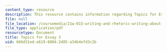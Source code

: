 ```yaml
---
content_type: resource
description: This resource contains information regarding Topics for Essay 3.
file: null
file_location: /coursemedia/21w-015-writing-and-rhetoric-writing-about-sports-fall-2013/666d31eda61988042d85a34b4efd3c2b_MIT21W_015F13_Esay_3_Topc.pdf
file_type: application/pdf
resourcetype: Document
title: Topics for Essay 3
uid: 666d31ed-a619-8804-2d85-a34b4efd3c2b
---
```

